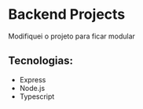 # Backend Projects
Modifiquei o projeto para ficar modular

## Tecnologias:
- Express
- Node.js
- Typescript
